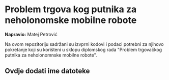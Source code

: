# Problem trgova kog putnika za neholonomske mobilne robote
**Napravio:** Matej Petrović

Na ovom repozitoriju sadržani su izvprni kodovi i podaci potrebni za njihovo pokretanje koji su korišteni u sklopu diplomskog rada "Problem trgovačkog putnika za neholonomnske mobilne robote".

## Ovdje dodati ime datoteke
